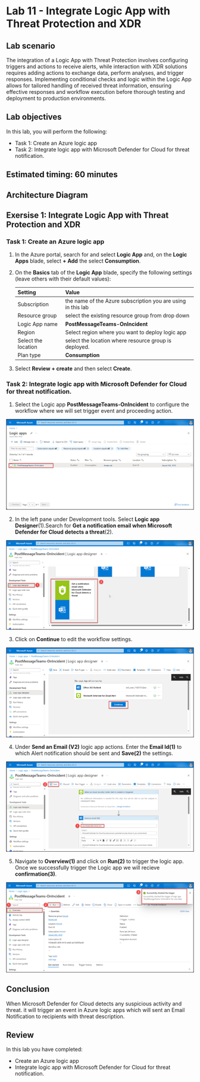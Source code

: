 # Lab 11 - Integrate Logic App with Threat Protection and XDR

## Lab scenario

The integration of a Logic App with Threat Protection involves configuring triggers and actions to receive alerts, while interaction with XDR solutions requires adding actions to exchange data, perform analyses, and trigger responses. Implementing conditional checks and logic within the Logic App allows for tailored handling of received threat information, ensuring effective responses and workflow execution before thorough testing and deployment to production environments. 

## Lab objectives
 In this lab, you will perform the following:
 - Task 1: Create an Azure logic app
 - Task 2: Integrate logic app with Microsoft Defender for Cloud for threat notification.
## Estimated timing: 60 minutes

## Architecture Diagram

## Exersise 1: Integrate Logic App with Threat Protection and XDR

### Task 1: Create an Azure logic app

1. In the Azure portal, search for and select **Logic App** and, on the **Logic Apps** blade, select **+ Add** the select **Consumption**.

1. On the **Basics** tab of the **Logic App** blade, specify the following settings (leave others with their default values):

    | Setting | Value | 
    | --- | --- |
    | Subscription | the name of the Azure subscription you are using in this lab |
    | Resource group | select the existing resource group from drop down |
    | Logic App name | **PostMessageTeams-OnIncident** |
    | Region | Select region where you want to deploy logic app |
    | Select the location | select the location where resource group is deployed. |
    | Plan type | **Consumption** |

1. Select **Review + create** and then select **Create**. 

### Task 2: Integrate logic app with Microsoft Defender for Cloud for threat notification.

1. Select the Logic app **PostMessageTeams-OnIncident** to configure the workflow where we will set trigger event and proceeding action.
   
![](./media/la1.png)

2. In the left pane under Development tools. Select **Logic app Designer**(1).Search for **Get a notification email when Microsoft Defender for Cloud detects a threat**(2).

![](./media/la2.png)

3. Click on **Continue** to edit the workflow settings.

![](./media/la3.png)

4. Under **Send an Email (V2)** logic app actions. Enter the **Email Id(1)** to which Alert notification should be sent and **Save(2)** the settings.

![](./media/la4.png)

5. Navigate to **Overview(1)** and click on **Run(2)** to trigger the logic app. Once we successfully trigger the Logic app we will recieve **confirmation(3)**.

![](./media/la5.png)

## Conclusion

When Microsoft Defender for Cloud detects any suspicious activity and threat. it will trigger an event in Azure logic apps which will sent an Email Notification to recipients with threat description.   

## Review
In this lab you have completed:
 - Create an Azure logic app
 - Integrate logic app with Microsoft Defender for Cloud for threat notification.

   
